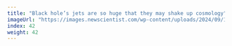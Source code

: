 ```yaml
---
title: "Black hole’s jets are so huge that they may shake up cosmology"
imageUrl: "https://images.newscientist.com/wp-content/uploads/2024/09/18144501/SEI_222159946.jpg?width=788"
index: 42
weight: 42
---
```


